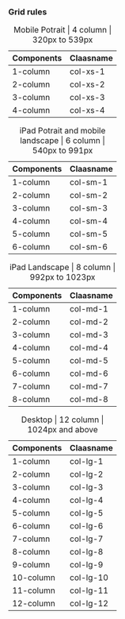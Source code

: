<h3>Grid rules</h3>
 <table>
	<caption>Mobile Potrait | 4 column | 320px to 539px </caption>
	<thead>
		<tr>
			<th>Components</th>
			<th>Claasname</th>
		</tr>
	</thead>
	<tbody>
		<tr>
			<td>1-column</td>
			<td>col-xs-1</td>
		</tr>		
		<tr>
			<td>2-column</td>
			<td>col-xs-2</td>
		</tr>
		<tr>
			<td>3-column</td>
			<td>col-xs-3</td>
		</tr>		
		<tr>
			<td>4-column</td>
			<td>col-xs-4</td>
		</tr>
	</tbody>
</table>

 <table>
	<caption>iPad Potrait and mobile landscape | 6 column | 540px to 991px</caption>
	<thead>
		<tr>
			<th>Components</th>
			<th>Claasname</th>
		</tr>
	</thead>
	<tbody>
		<tr>
			<td>1-column</td>
			<td>col-sm-1</td>
		</tr>		
		<tr>
			<td>2-column</td>
			<td>col-sm-2</td>
		</tr>
		<tr>
			<td>3-column</td>
			<td>col-sm-3</td>
		</tr>		
		<tr>
			<td>4-column</td>
			<td>col-sm-4</td>
		</tr>
		<tr>
			<td>5-column</td>
			<td>col-sm-5</td>
		</tr>		
		<tr>
			<td>6-column</td>
			<td>col-sm-6</td>
		</tr>
	</tbody>
</table>

 <table>
	<caption>iPad Landscape | 8 column | 992px to 1023px</caption>
	<thead>
		<tr>
			<th>Components</th>
			<th>Claasname</th>
		</tr>
	</thead>
	<tbody>
		<tr>
			<td>1-column</td>
			<td>col-md-1</td>
		</tr>		
		<tr>
			<td>2-column</td>
			<td>col-md-2</td>
		</tr>
		<tr>
			<td>3-column</td>
			<td>col-md-3</td>
		</tr>		
		<tr>
			<td>4-column</td>
			<td>col-md-4</td>
		</tr>
		<tr>
			<td>5-column</td>
			<td>col-md-5</td>
		</tr>		
		<tr>
			<td>6-column</td>
			<td>col-md-6</td>
		</tr>
		<tr>
			<td>7-column</td>
			<td>col-md-7</td>
		</tr>		
		<tr>
			<td>8-column</td>
			<td>col-md-8</td>
		</tr>
	</tbody>
</table>

 <table>
	<caption>Desktop | 12 column | 1024px and above</caption>
	<thead>
		<tr>
			<th>Components</th>
			<th>Claasname</th>
		</tr>
	</thead>
	<tbody>
		<tr>
			<td>1-column</td>
			<td>col-lg-1</td>
		</tr>		
		<tr>
			<td>2-column</td>
			<td>col-lg-2</td>
		</tr>
		<tr>
			<td>3-column</td>
			<td>col-lg-3</td>
		</tr>		
		<tr>
			<td>4-column</td>
			<td>col-lg-4</td>
		</tr>
		<tr>
			<td>5-column</td>
			<td>col-lg-5</td>
		</tr>		
		<tr>
			<td>6-column</td>
			<td>col-lg-6</td>
		</tr>
		<tr>
			<td>7-column</td>
			<td>col-lg-7</td>
		</tr>		
		<tr>
			<td>8-column</td>
			<td>col-lg-8</td>
		</tr>
		<tr>
			<td>9-column</td>
			<td>col-lg-9</td>
		</tr>		
		<tr>
			<td>10-column</td>
			<td>col-lg-10</td>
		</tr>
		<tr>
			<td>11-column</td>
			<td>col-lg-11</td>
		</tr>
		<tr>
			<td>12-column</td>
			<td>col-lg-12</td>
		</tr>
	</tbody>
</table>